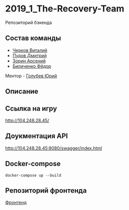 # 2019_1_The-Recovery-Team

Репозиторий бэкенда

## Состав команды

- [Черков Виталий](github.com/VitalyCherkov)
- [Пудов Дмитрий](https://github.com/DPudov)
- [Зорин Арсений](https://github.com/ZorinArsenij)
- [Биличенко Фёдор](https://github.com/FedorBilichenko)

Ментор - [Голубев Юрий](https://github.com/Ansile)

## Описание

## Ссылка на игру

http://104.248.28.45/

## Доукментация API

http://104.248.28.45:8080/swagger/index.html

## Docker-compose

`docker-compose up --build`

## Репозиторий фронтенда
 
[Фронтенд](https://github.com/go-park-mail-ru/2019_1_The-Recovery-Team)

